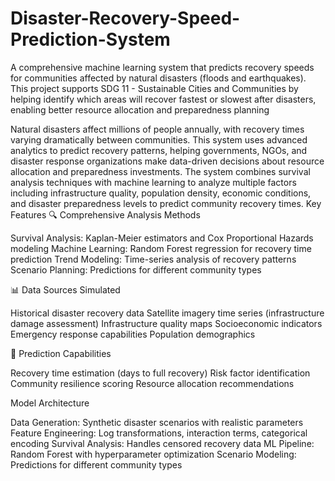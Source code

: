 # Disaster-Recovery-Speed-Prediction-System
A comprehensive machine learning system that predicts recovery speeds for communities affected by natural disasters (floods and earthquakes). This project supports SDG 11 - Sustainable Cities and Communities by helping identify which areas will recover fastest or slowest after disasters, enabling better resource allocation and preparedness planning

Natural disasters affect millions of people annually, with recovery times varying dramatically between communities. This system uses advanced analytics to predict recovery patterns, helping governments, NGOs, and disaster response organizations make data-driven decisions about resource allocation and preparedness investments.
The system combines survival analysis techniques with machine learning to analyze multiple factors including infrastructure quality, population density, economic conditions, and disaster preparedness levels to predict community recovery times.
Key Features
🔍 Comprehensive Analysis Methods

Survival Analysis: Kaplan-Meier estimators and Cox Proportional Hazards modeling
Machine Learning: Random Forest regression for recovery time prediction
Trend Modeling: Time-series analysis of recovery patterns
Scenario Planning: Predictions for different community types

📊 Data Sources Simulated

Historical disaster recovery data
Satellite imagery time series (infrastructure damage assessment)
Infrastructure quality maps
Socioeconomic indicators
Emergency response capabilities
Population demographics

🎯 Prediction Capabilities

Recovery time estimation (days to full recovery)
Risk factor identification
Community resilience scoring
Resource allocation recommendations



Model Architecture

Data Generation: Synthetic disaster scenarios with realistic parameters
Feature Engineering: Log transformations, interaction terms, categorical encoding
Survival Analysis: Handles censored recovery data
ML Pipeline: Random Forest with hyperparameter optimization
Scenario Modeling: Predictions for different community types


